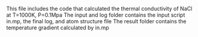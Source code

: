This file includes the code that calculated the thermal conductivity of NaCl at T=1000K, P=0.1Mpa
The input and log folder contains the input script in.mp, the final log, and atom structure file
The result folder contains the temperature gradient calculated by in.mp
